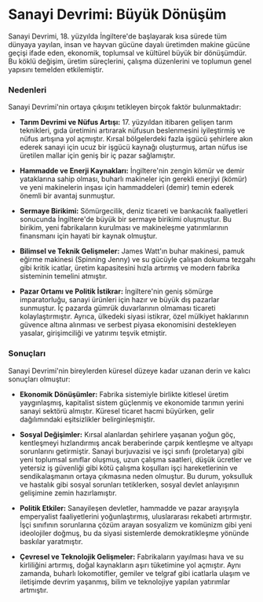 # Sanayi Devrimi: Büyük Dönüşüm

Sanayi Devrimi, 18. yüzyılda İngiltere'de başlayarak kısa sürede tüm dünyaya yayılan, insan ve hayvan gücüne dayalı üretimden makine gücüne geçişi ifade eden, ekonomik, toplumsal ve kültürel büyük bir dönüşümdür. Bu köklü değişim, üretim süreçlerini, çalışma düzenlerini ve toplumun genel yapısını temelden etkilemiştir.

### Nedenleri

Sanayi Devrimi'nin ortaya çıkışını tetikleyen birçok faktör bulunmaktadır:

*   **Tarım Devrimi ve Nüfus Artışı:** 17. yüzyıldan itibaren gelişen tarım teknikleri, gıda üretimini artırarak nüfusun beslenmesini iyileştirmiş ve nüfus artışına yol açmıştır. Kırsal bölgelerdeki fazla işgücü şehirlere akın ederek sanayi için ucuz bir işgücü kaynağı oluşturmuş, artan nüfus ise üretilen mallar için geniş bir iç pazar sağlamıştır.

*   **Hammadde ve Enerji Kaynakları:** İngiltere'nin zengin kömür ve demir yataklarına sahip olması, buharlı makineler için gerekli enerjiyi (kömür) ve yeni makinelerin inşası için hammaddeleri (demir) temin ederek önemli bir avantaj sunmuştur.

*   **Sermaye Birikimi:** Sömürgecilik, deniz ticareti ve bankacılık faaliyetleri sonucunda İngiltere'de büyük bir sermaye birikimi oluşmuştur. Bu birikim, yeni fabrikaların kurulması ve makineleşme yatırımlarının finansmanı için hayati bir kaynak olmuştur.

*   **Bilimsel ve Teknik Gelişmeler:** James Watt'ın buhar makinesi, pamuk eğirme makinesi (Spinning Jenny) ve su gücüyle çalışan dokuma tezgahı gibi kritik icatlar, üretim kapasitesini hızla artırmış ve modern fabrika sisteminin temelini atmıştır.

*   **Pazar Ortamı ve Politik İstikrar:** İngiltere'nin geniş sömürge imparatorluğu, sanayi ürünleri için hazır ve büyük dış pazarlar sunmuştur. İç pazarda gümrük duvarlarının olmaması ticareti kolaylaştırmıştır. Ayrıca, ülkedeki siyasi istikrar, özel mülkiyet haklarının güvence altına alınması ve serbest piyasa ekonomisini destekleyen yasalar, girişimciliği ve yatırımı teşvik etmiştir.

### Sonuçları

Sanayi Devrimi'nin bireylerden küresel düzeye kadar uzanan derin ve kalıcı sonuçları olmuştur:

*   **Ekonomik Dönüşümler:** Fabrika sistemiyle birlikte kitlesel üretim yaygınlaşmış, kapitalist sistem güçlenmiş ve ekonomide tarımın yerini sanayi sektörü almıştır. Küresel ticaret hacmi büyürken, gelir dağılımındaki eşitsizlikler belirginleşmiştir.

*   **Sosyal Değişimler:** Kırsal alanlardan şehirlere yaşanan yoğun göç, kentleşmeyi hızlandırmış ancak beraberinde çarpık kentleşme ve altyapı sorunlarını getirmiştir. Sanayi burjuvazisi ve işçi sınıfı (proletarya) gibi yeni toplumsal sınıflar oluşmuş, uzun çalışma saatleri, düşük ücretler ve yetersiz iş güvenliği gibi kötü çalışma koşulları işçi hareketlerinin ve sendikalaşmanın ortaya çıkmasına neden olmuştur. Bu durum, yoksulluk ve hastalık gibi sosyal sorunları tetiklerken, sosyal devlet anlayışının gelişimine zemin hazırlamıştır.

*   **Politik Etkiler:** Sanayileşen devletler, hammadde ve pazar arayışıyla emperyalist faaliyetlerini yoğunlaştırmış, uluslararası rekabeti artırmıştır. İşçi sınıfının sorunlarına çözüm arayan sosyalizm ve komünizm gibi yeni ideolojiler doğmuş, bu da siyasi sistemlerde demokratikleşme yönünde baskılar yaratmıştır.

*   **Çevresel ve Teknolojik Gelişmeler:** Fabrikaların yayılması hava ve su kirliliğini artırmış, doğal kaynakların aşırı tüketimine yol açmıştır. Aynı zamanda, buharlı lokomotifler, gemiler ve telgraf gibi icatlarla ulaşım ve iletişimde devrim yaşanmış, bilim ve teknolojiye yapılan yatırımlar artmıştır.